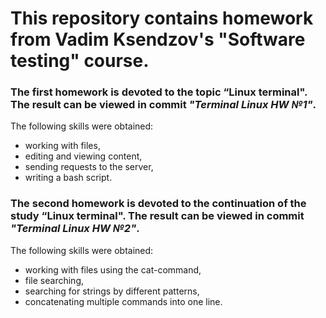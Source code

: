 # This repository contains homework from Vadim Ksendzov's "Software testing" course.

### The first homework is devoted to the topic “Linux terminal". The result can be viewed in commit _"Terminal Linux HW №1"_.
The following skills were obtained:
- working with files,
- editing and viewing content,
- sending requests to the server,
- writing a bash script.

### The second homework is devoted to the continuation of the study “Linux terminal". The result can be viewed in commit _"Terminal Linux HW №2"_.
The following skills were obtained:
- working with files using the cat-command,
- file searching,
- searching for strings by different patterns,
- concatenating multiple commands into one line.
